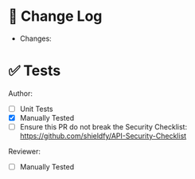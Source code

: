 # :notebook: Change Log

- Changes:

# :white_check_mark: Tests

Author:

- [ ] Unit Tests
- [x] Manually Tested
- [ ] Ensure this PR do not break the Security Checklist: https://github.com/shieldfy/API-Security-Checklist

Reviewer:

- [ ] Manually Tested 
